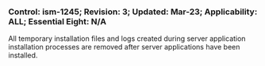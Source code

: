 ### Control: ism-1245; Revision: 3; Updated: Mar-23; Applicability: ALL; Essential Eight: N/A
<p>All temporary installation files and logs created during server application installation processes are removed after server applications have been installed.</p>